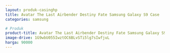 ```yaml
---
layout: produk-casinghp
title: Avatar The Last Airbender Destiny Fate Samsung Galaxy S9 Case
categories: samsung

# Produk
product-title: Avatar The Last Airbender Destiny Fate Samsung Galaxy S9 Case
image-drive: 1G9wbU055IwztOC6BLvSTi5lg7sIwfjuL
harga: 90000
---
```

